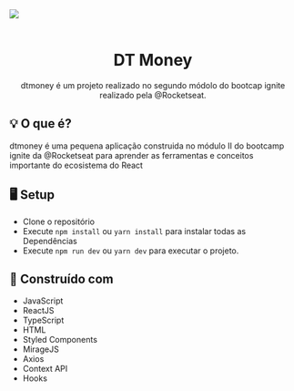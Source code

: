 <img src="https://user-images.githubusercontent.com/48488097/110561055-c7281d00-8125-11eb-93a7-0e6419c4e942.png" align="center" />

</br>
</br>

<h1 align="center">DT Money</h1>
<p align="center">dtmoney é um projeto realizado no segundo módolo do bootcap ignite realizado pela @Rocketseat.</p>

## 💡 O que é?

dtmoney é uma pequena aplicação construida no módulo II do bootcamp ignite da @Rocketseat para aprender as ferramentas e conceitos importante do ecosistema do React

## 🖥 Setup

- Clone o repositório
- Execute `npm install` ou `yarn install` para instalar todas as Dependências
- Execute `npm run dev` ou `yarn dev` para executar o projeto.

## 🚧 Construído com

- JavaScript
- ReactJS
- TypeScript
- HTML
- Styled Components
- MirageJS
- Axios
- Context API
- Hooks

